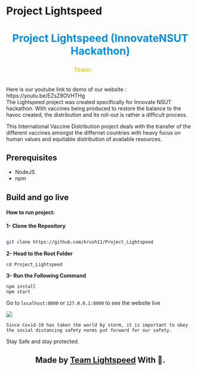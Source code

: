 # Project Lightspeed

<h1 style="text-align:center;color:#008EDC">Project Lightspeed  (InnovateNSUT Hackathon)</h1>

<h3 style="text-align:center;color:#F2CA25">Team: <span style="color:white">Lightspeed </span></h1>

<br/>
Here is our youtube link to demo of our website : https://youtu.be/EZsZ8OVHTHg
<br/>The Lightspeed project was created specifically for Innovate NSUT hackathon. 
With vaccines being produced to restore the balance to the havoc created, the distribution and its roll-out is rather a difficult process.

This International Vaccine Distribution project deals with the transfer of the different vaccines amongst the differnet countries with heavy focus on human values and equitable distribution of available resources.
<br/>

## **Prerequisites**
- NodeJS
- npm

## **Build and go live**
#### How to run project:

**1- Clone the Repository**
```bash

git clone https://github.com/krush11/Project_Lightspeed

```

**2- Head to the Root Folder**
```
cd Project_Lightspeed
```

**3- Run the Following Command**
```
npm install
npm start
```

Go to `localhost:8000` or `127.0.0.1:8000` to see the website live


   
   <img src="crowd.png">
     
    Since Covid-19 has taken the world by storm, it is important to obey the social distancing safety norms put forward for our safety.
   Stay Safe and stay protected.


   **<h2 align="center"> Made by <a href="https://github.com/krush11/Project_Lightspeed">Team Lightspeed</a> With 💜. </h2>**
